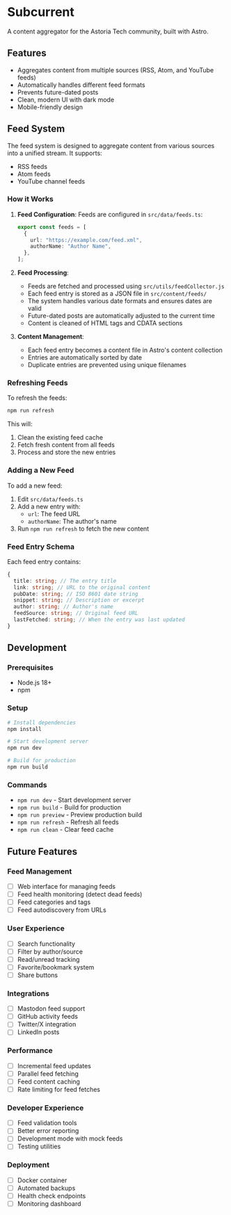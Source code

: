 # Subcurrent

A content aggregator for the Astoria Tech community, built with Astro.

## Features

- Aggregates content from multiple sources (RSS, Atom, and YouTube feeds)
- Automatically handles different feed formats
- Prevents future-dated posts
- Clean, modern UI with dark mode
- Mobile-friendly design

## Feed System

The feed system is designed to aggregate content from various sources into a unified stream. It supports:

- RSS feeds
- Atom feeds
- YouTube channel feeds

### How it Works

1. **Feed Configuration**: Feeds are configured in `src/data/feeds.ts`:

   ```typescript
   export const feeds = [
     {
       url: "https://example.com/feed.xml",
       authorName: "Author Name",
     },
   ];
   ```

2. **Feed Processing**:

   - Feeds are fetched and processed using `src/utils/feedCollector.js`
   - Each feed entry is stored as a JSON file in `src/content/feeds/`
   - The system handles various date formats and ensures dates are valid
   - Future-dated posts are automatically adjusted to the current time
   - Content is cleaned of HTML tags and CDATA sections

3. **Content Management**:
   - Each feed entry becomes a content file in Astro's content collection
   - Entries are automatically sorted by date
   - Duplicate entries are prevented using unique filenames

### Refreshing Feeds

To refresh the feeds:

```bash
npm run refresh
```

This will:

1. Clean the existing feed cache
2. Fetch fresh content from all feeds
3. Process and store the new entries

### Adding a New Feed

To add a new feed:

1. Edit `src/data/feeds.ts`
2. Add a new entry with:
   - `url`: The feed URL
   - `authorName`: The author's name
3. Run `npm run refresh` to fetch the new content

### Feed Entry Schema

Each feed entry contains:

```typescript
{
  title: string; // The entry title
  link: string; // URL to the original content
  pubDate: string; // ISO 8601 date string
  snippet: string; // Description or excerpt
  author: string; // Author's name
  feedSource: string; // Original feed URL
  lastFetched: string; // When the entry was last updated
}
```

## Development

### Prerequisites

- Node.js 18+
- npm

### Setup

```bash
# Install dependencies
npm install

# Start development server
npm run dev

# Build for production
npm run build
```

### Commands

- `npm run dev` - Start development server
- `npm run build` - Build for production
- `npm run preview` - Preview production build
- `npm run refresh` - Refresh all feeds
- `npm run clean` - Clear feed cache

## Future Features

### Feed Management

- [ ] Web interface for managing feeds
- [ ] Feed health monitoring (detect dead feeds)
- [ ] Feed categories and tags
- [ ] Feed autodiscovery from URLs

### User Experience

- [ ] Search functionality
- [ ] Filter by author/source
- [ ] Read/unread tracking
- [ ] Favorite/bookmark system
- [ ] Share buttons

### Integrations

- [ ] Mastodon feed support
- [ ] GitHub activity feeds
- [ ] Twitter/X integration
- [ ] LinkedIn posts

### Performance

- [ ] Incremental feed updates
- [ ] Parallel feed fetching
- [ ] Feed content caching
- [ ] Rate limiting for feed fetches

### Developer Experience

- [ ] Feed validation tools
- [ ] Better error reporting
- [ ] Development mode with mock feeds
- [ ] Testing utilities

### Deployment

- [ ] Docker container
- [ ] Automated backups
- [ ] Health check endpoints
- [ ] Monitoring dashboard
